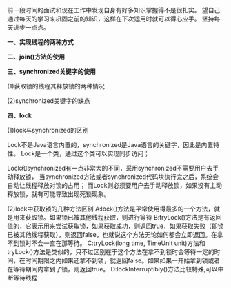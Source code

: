 前一段时间的面试和现在工作中发现自身有好多知识掌握得不是很扎实。
望自己通过每天的学习来巩固之前的知识，这样在下次运用时就可以得心应手。
坚持每天进步一点点。

**一、实现线程的两种方式**

**二、join()方法的使用**

**三、synchronized关键字的使用**

  (1)获取锁的线程其释放锁的两种情况
  
  (2)synchronized关键字的缺点

**四、lock**

   (1)lock与synchronized的区别
   
   Lock不是Java语言内置的，synchronized是Java语言的关键字，因此是内置特性。
Lock是一个类，通过这个类可以实现同步访问；
  
   Lock和synchronized有一点非常大的不同，采用synchronized不需要用户去手动释放锁，
当synchronized方法或者synchronized代码块执行完之后，系统会自动让线程释放对锁的占用；
而Lock则必须要用户去手动释放锁，如果没有主动释放锁，就有可能导致出现死锁现象。
   
   (2)lock中获取锁的几种方法区别
   A:lock()方法是平常使用得最多的一个方法，就是用来获取锁。如果锁已被其他线程获取，则进行等待
   B:tryLock()方法是有返回值的，它表示用来尝试获取锁，如果获取成功，则返回true，如果获取失败（即锁已被其他线程获取），则返回false，也就说这个方法无论如何都会立即返回。在拿不到锁时不会一直在那等待。
   C:tryLock(long time, TimeUnit unit)方法和tryLock()方法是类似的，只不过区别在于这个方法在拿不到锁时会等待一定的时间，在时间期限之内如果还拿不到锁，就返回false。如果如果一开始拿到锁或者在等待期间内拿到了锁，则返回true。
   D:lockInterruptibly()方法比较特殊,可以中断等待线程
     

